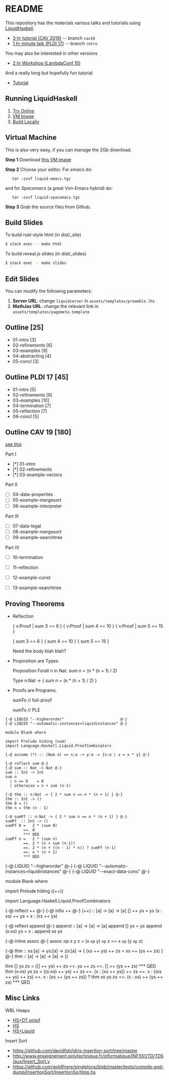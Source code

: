 README
======

This repository has the materials various talks and tutorials using
[LiquidHaskell](https://github.com/ucsd-progsys/liquidhaskell).

+ [3 hr tutorial (CAV 2019)](http://ranjitjhala.github.io/CAV19-tutorial/)      -- branch `cav19`
+ [1 hr minute talk (PLDI 17)](http://ucsd-progsys.github.io/live/)             -- branch `retro`

You may also be interested in other versions

+ [2 hr Workshop (LambdaConf 15)](http://ucsd-progsys.github.io/lh-workshop/)

And a really long but hopefully fun tutorial

+ [Tutorial](http://ucsd-progsys.github.io/liquidhaskell-tutorial/)

Running LiquidHaskell
---------------------

1. [Try Online][online]
2. [VM Image][vm]
3. [Build Locally][local]

[online]: (http://ucsd-progsys.github.io/intro-refinement-types)
[local]:(https://github.com/ucsd-progsys/liquidhaskell-tutorial/blob/master/src/01-intro.lhs#L170-L197)
[vm]: http://goto.ucsd.edu/~gridaphobe/LiquidHaskell.ova

Virtual Machine
---------------

This is also very easy, if you can manage the 2Gb download.

**Step 1** Download [this VM image][vm]

**Step 2** Choose your editor. For *emacs* do:

       tar -zxvf liquid-emacs.tgz

and for *Spacemacs* (a great Vim-Emacs hybrid) do:

       tar -zxvf liquid-spacemacs.tgz

**Step 3** Grab the source files from Github.

Build Slides
------------

To build rust-style html (in dist/_site)

```sh
$ stack exec -- make html
```

To build reveal.js slides (in dist/_slides)

```sh
$ stack exec -- make slides
```

Edit Slides
-----------

You can modify the following parameters:

1. **Server URL**: change `liquidserver` in `assets/templates/preamble.lhs`
2. **MathJax URL**: change the relevant link in `assets/templates/pagemeta.template`



Outline [25]
------------

+ 01-intro         [3]
+ 02-refinements   [6]
+ 03-examples      [9]
+ 04-abstracting   [4]
+ 05-concl         [3]

Outline PLDI 17 [45]
--------------------

+ 01-intro         [5]
+ 02-refinements   [8]
+ 03-examples      [10]
+ 04-termination   [7]
+ 05-reflection    [7]
+ 06-concl         [5]

Outline CAV 19 [180]
--------------------

[see this](http://ucsd-pl.github.io/cse230/Hw4/Interpreter.html)

Part I

+ [*] 01-intro
+ [*] 02-refinements
+ [*] 03-example-vectors

Part II

+ [ ] 04-data-properties
+ [ ] 05-example-mergesort
+ [ ] 06-example-interpreter

Part III

+ [ ] 07-data-legal
+ [ ] 08-example-mergesort
+ [ ] 09-example-searchtree

Part IV

+ [ ] 10-termination
+ [ ] 11-reflection
+ [ ] 12-example-const
+ [ ] 13-example-searchtree


Proving Theorems
----------------

* Reflection

  { v:Proof | sum 3 ==  6 }
  { v:Proof | sum 4 == 10 }
  { v:Proof | sum 5 == 15 }

  { sum 3 ==  6 }
  { sum 4 == 10 }
  { sum 5 == 15 }

  Need the body blah blah?

* Proposition are Types

  Proposition
  Forall n in Nat. sum n = (n * (n + 1) / 2)

  Type
  n:Nat -> { sum n = (n * (n + 1) / 2) }

* Proofs      are Programs.

  sumTo // full-proof

  sumTo // PLE

```
{-@ LIQUID "--higherorder"                         @-}
{-@ LIQUID "--automatic-instances=liquidinstances" @-}

module Blank where

import Prelude hiding (sum)
import Language.Haskell.Liquid.ProofCombinators

{-@ assume (*) :: (Num a) => x:a -> y:a -> {v:a | v = x * y} @-}

{-@ reflect sum @-}
{-@ sum :: Nat -> Nat @-}
sum :: Int -> Int
sum n
  | n == 0    = 0
  | otherwise = n + sum (n-1)

{-@ thm :: n:Nat -> { 2 * sum n == n * (n + 1) } @-}
thm :: Int -> ()
thm 0 = ()
thm n = thm (n - 1)

{-@ sumPf :: n:Nat -> { 2 * sum n == n * (n + 1) } @-}
sumPf  :: Int -> ()
sumPf 0 =   2 * (sum 0)
        ==. 0
        *** QED
sumPf n =   2 * (sum n)
        ==. 2 * (n + sum (n-1))
        ==. 2 * (n + ((n - 1) * n)) ? sumPf (n-1)
        ==. n * (n + 1)
        *** QED
```



{-@ LIQUID "--higherorder"                         @-}
{-@ LIQUID "--automatic-instances=liquidinstances" @-}
{-@ LIQUID "--exact-data-cons"                     @-}

module Blank where

import Prelude hiding ((++))

import Language.Haskell.Liquid.ProofCombinators


{-@ reflect ++ @-}
{-@ infix ++ @-}
(++) :: [a] -> [a] -> [a]
[]  ++ ys = ys
(x : xs) ++ ys = x : (xs ++ ys)

{-@ reflect append @-}
append :: [a] -> [a] -> [a]
append []     ys = ys
append (x:xs) ys = x : append xs ys

{-@ inline assoc @-}
assoc op x y z = (x `op` y) `op` z == x `op` (y `op` z)

{-@ thm :: xs:[a] -> ys:[a] -> zs:[a] -> { (xs ++ ys) ++ zs = xs ++ (ys ++ zs) } @-}
thm :: [a] -> [a] -> [a] -> ()

thm [] ys zs     = ([] ++ ys) ++ zs
                ==. ys ++ zs
                ==. [] ++ (ys ++ zs)
                *** QED
thm (x:xs) ys zs = ((x:xs) ++ ys) ++ zs
                ==. (x : (xs ++ ys)) ++ zs
                ==.  x : ((xs ++ ys) ++ zs)
                ==.  x : (xs ++ (ys ++ zs)) ? thm xs ys zs
                ==.  (x : xs) ++ (ys ++ zs)
                *** QED


Misc Links
----------

WBL Heaps

+ [HS+DT proof](https://github.com/jstolarek/dep-typed-wbl-heaps-hs/blob/master/src/TwoPassMerge/CombinedProofs.hs#L68)
+ [HS](https://github.com/jstolarek/dep-typed-wbl-heaps-hs/blob/master/src/TwoPassMerge/NoProofs.hs#L96)
+ [HS+Liquid](https://github.com/ucsd-progsys/liquidhaskell/blob/master/tests/pos/WBL.hs#L129)

Insert Sort

+ https://github.com/davidfstr/idris-insertion-sort/tree/master
+ http://www.enseignement.polytechnique.fr/informatique/INF551/TD/TD5/aux/Insert_Sort.v
+ https://github.com/goldfirere/singletons/blob/master/tests/compile-and-dump/InsertionSort/InsertionSortImp.hs



